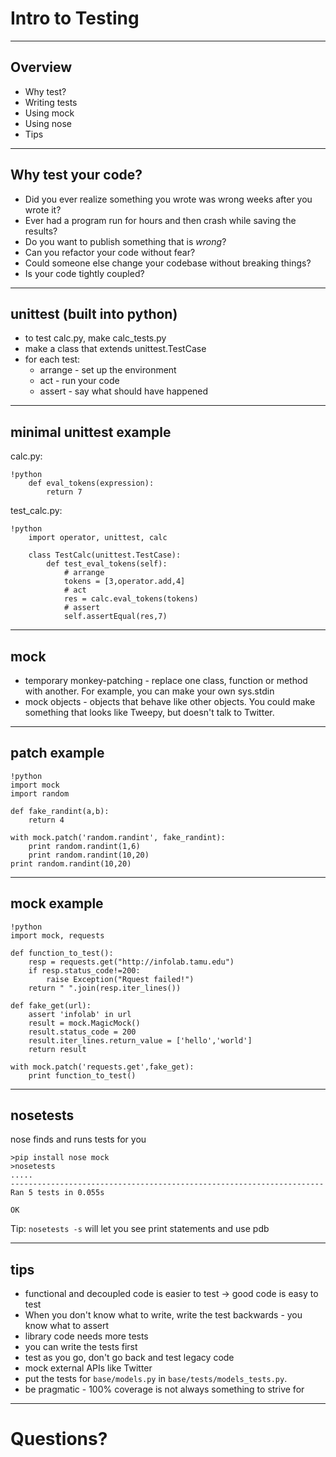Intro to Testing
================

---

Overview
--------

- Why test?
- Writing tests
- Using mock
- Using nose
- Tips

---

Why test your code?
-------------------

- Did you ever realize something you wrote was wrong weeks after you wrote it?
- Ever had a program run for hours and then crash while saving the results?
- Do you want to publish something that is _wrong_?
- Can you refactor your code without fear?
- Could someone else change your codebase without breaking things?
- Is your code tightly coupled?

---

unittest (built into python)
----------------------------

- to test calc.py, make calc_tests.py
- make a class that extends unittest.TestCase
- for each test:
    - arrange - set up the environment
    - act - run your code
    - assert - say what should have happened

---

minimal unittest example
------------------------

calc.py:

    !python
        def eval_tokens(expression):
            return 7

test_calc.py:

    !python
        import operator, unittest, calc

        class TestCalc(unittest.TestCase):
            def test_eval_tokens(self):
                # arrange
                tokens = [3,operator.add,4]
                # act
                res = calc.eval_tokens(tokens)
                # assert
                self.assertEqual(res,7)

---


mock
----

- temporary monkey-patching - replace one class, function or method with
  another. For example, you can make your own sys.stdin
- mock objects - objects that behave like other objects. You could make
  something that looks like Tweepy, but doesn't talk to Twitter.

---

patch example
------------

    !python
    import mock
    import random

    def fake_randint(a,b):
        return 4

    with mock.patch('random.randint', fake_randint):
        print random.randint(1,6)
        print random.randint(10,20)
    print random.randint(10,20)

---

mock example
------------

    !python
    import mock, requests

    def function_to_test():
        resp = requests.get("http://infolab.tamu.edu")
        if resp.status_code!=200:
            raise Exception("Rquest failed!")
        return " ".join(resp.iter_lines())

    def fake_get(url):
        assert 'infolab' in url
        result = mock.MagicMock()
        result.status_code = 200
        result.iter_lines.return_value = ['hello','world']
        return result

    with mock.patch('requests.get',fake_get):
        print function_to_test()

---

nosetests
---------
nose finds and runs tests for you

    >pip install nose mock
    >nosetests
    .....
    ----------------------------------------------------------------------
    Ran 5 tests in 0.055s

    OK

Tip: `nosetests -s` will let you see print statements and use pdb

---

tips
----

- functional and decoupled code is easier to test -> good code is easy to test
- When you don't know what to write, write the test backwards - you know what
  to assert
- library code needs more tests
- you can write the tests first
- test as you go, don't go back and test legacy code
- mock external APIs like Twitter
- put the tests for `base/models.py` in `base/tests/models_tests.py`.
- be pragmatic - 100% coverage is not always something to strive for

---

Questions?
==========
